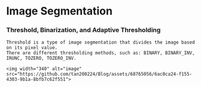 # Image Segmentation

### Threshold, Binarization, and Adaptive Thresholding

    Threshold is a type of image segmentation that divides the image based on its pixel value. 
    There are different thresholding methods, such as: BINARY, BINARY_INV, IRUNC, TOZERO, TOZERO_INV.
    
    <img width="340" alt="image" src="https://github.com/tan200224/Blog/assets/68765056/6ac0ca24-f155-4303-9b1a-8bfb7c62f551">

